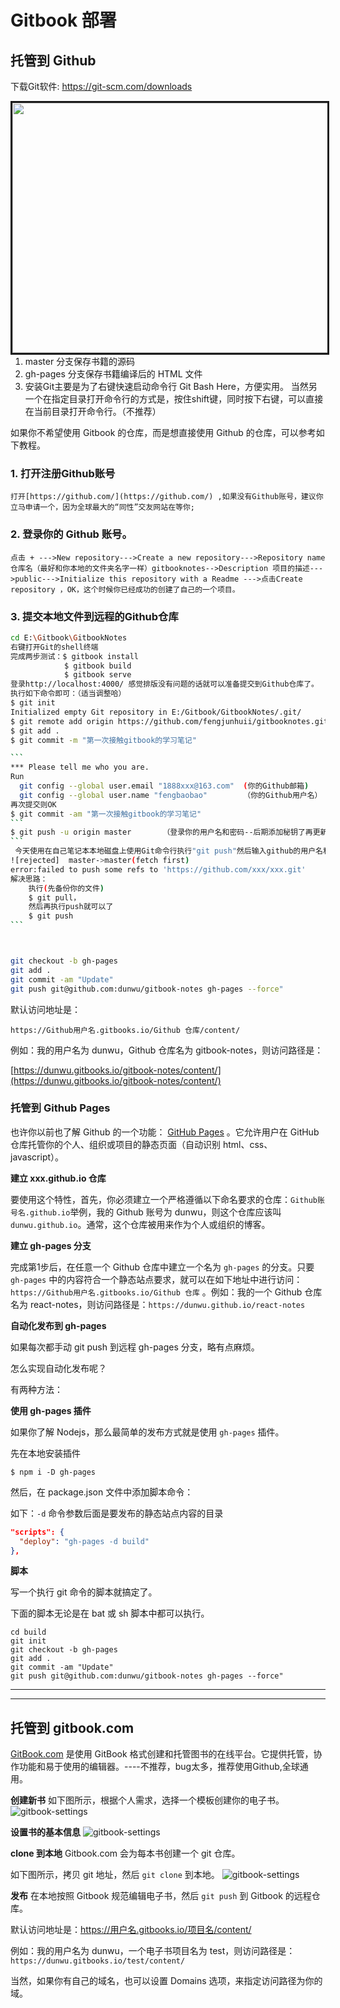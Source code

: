 # Gitbook 部署


## 托管到 Github

下载Git软件: <https://git-scm.com/downloads>

<img src="https://git-scm.com/images/logo@2x.png" align="left" border="3" width="1040" height="400" >

1. master 分支保存书籍的源码
2. gh-pages 分支保存书籍编译后的 HTML 文件 
3. 安装Git主要是为了右键快速启动命令行 Git Bash Here，方便实用。
   当然另一个在指定目录打开命令行的方式是，按住shift键，同时按下右键，可以直接在当前目录打开命令行。（不推荐）

如果你不希望使用 Gitbook 的仓库，而是想直接使用 Github 的仓库，可以参考如下教程。

### 1. 打开注册Github账号
	打开[https://github.com/](https://github.com/) ,如果没有Github账号，建议你立马申请一个，因为全球最大的“同性”交友网站在等你;
### 2. 登录你的 Github 账号。
	点击 + --->New repository--->Create a new repository--->Repository name 仓库名（最好和你本地的文件夹名字一样）gitbooknotes-->Description 项目的描述--->public--->Initialize this repository with a Readme --->点击Create  repository ，OK，这个时候你已经成功的创建了自己的一个项目。

### 3. 提交本地文件到远程的Github仓库
```bash
cd E:\Gitbook\GitbookNotes
右键打开Git的shell终端
完成两步测试：$ gitbook install 
			$ gitbook build
			$ gitbook serve
登录http://localhost:4000/ 感觉排版没有问题的话就可以准备提交到Github仓库了。
执行如下命令即可：（适当调整哈）
$ git init
Initialized empty Git repository in E:/Gitbook/GitbookNotes/.git/
$ git remote add origin https://github.com/fengjunhuii/gitbooknotes.git
$ git add .
$ git commit -m "第一次接触gitbook的学习笔记"

​```
*** Please tell me who you are.
Run
  git config --global user.email "1888xxx@163.com"  (你的Github邮箱)
  git config --global user.name "fengbaobao"        （你的Github用户名）
再次提交则OK
$ git commit -am "第一次接触gitbook的学习笔记"
​```
$ git push -u origin master       （登录你的用户名和密码--后期添加秘钥了再更新）
​```
 今天使用在自己笔记本本地磁盘上使用Git命令行执行"git push"然后输入github的用户名和密码之后，报如下错误：
![rejected]  master->master(fetch first)  
error:failed to push some refs to 'https://github.com/xxx/xxx.git'
解决思路：
	执行(先备份你的文件)
	$ git pull，
	然后再执行push就可以了
	$ git push
​```



git checkout -b gh-pages
git add .
git commit -am "Update"
git push git@github.com:dunwu/gitbook-notes gh-pages --force"
```

默认访问地址是：

```
https://Github用户名.gitbooks.io/Github 仓库/content/
```

例如：我的用户名为 dunwu，Github 仓库名为 gitbook-notes，则访问路径是：

[https://dunwu.gitbooks.io/gitbook-notes/content/](https://dunwu.gitbooks.io/gitbook-notes/content/)

### 托管到 Github Pages

也许你以前也了解 Github 的一个功能： [GitHub Pages](https://pages.github.com/) 。它允许用户在 GitHub 仓库托管你的个人、组织或项目的静态页面（自动识别 html、css、javascript）。

**建立 xxx.github.io 仓库**

要使用这个特性，首先，你必须建立一个严格遵循以下命名要求的仓库：`Github账号名.github.io`举例，我的 Github 账号为 dunwu，则这个仓库应该叫 `dunwu.github.io`。通常，这个仓库被用来作为个人或组织的博客。

**建立 gh-pages 分支**

完成第1步后，在任意一个 Github 仓库中建立一个名为 `gh-pages` 的分支。只要 `gh-pages` 中的内容符合一个静态站点要求，就可以在如下地址中进行访问：`https://Github用户名.gitbooks.io/Github 仓库` 。例如：我的一个 Github 仓库名为 react-notes，则访问路径是：`https://dunwu.github.io/react-notes`

**自动化发布到 gh-pages**

如果每次都手动 git push 到远程 gh-pages 分支，略有点麻烦。

怎么实现自动化发布呢？

有两种方法：

**使用 gh-pages 插件**

如果你了解 Nodejs，那么最简单的发布方式就是使用 `gh-pages` 插件。

先在本地安装插件

```
$ npm i -D gh-pages
```

然后，在 package.json 文件中添加脚本命令：

如下：`-d` 命令参数后面是要发布的静态站点内容的目录

```json
"scripts": {
  "deploy": "gh-pages -d build"
},
```

**脚本**

写一个执行 git 命令的脚本就搞定了。

下面的脚本无论是在 bat 或 sh 脚本中都可以执行。

```
cd build
git init
git checkout -b gh-pages
git add .
git commit -am "Update"
git push git@github.com:dunwu/gitbook-notes gh-pages --force"
```

-----

-----

## 托管到 gitbook.com

[GitBook.com](https://www.gitbook.com/ )  是使用 GitBook 格式创建和托管图书的在线平台。它提供托管，协作功能和易于使用的编辑器。----不推荐，bug太多，推荐使用Github,全球通用。

**创建新书**
如下图所示，根据个人需求，选择一个模板创建你的电子书。
![gitbook-settings](https://raw.githubusercontent.com/dunwu/gitbook-notes/master/assets/images/gitbook-new-book.png)

**设置书的基本信息**
![gitbook-settings](https://raw.githubusercontent.com/dunwu/gitbook-notes/master/assets/images/gitbook-settings.png)

**clone 到本地**
Gitbook.com 会为每本书创建一个 git 仓库。

如下图所示，拷贝 git 地址，然后 `git clone` 到本地。
![gitbook-settings](https://raw.githubusercontent.com/dunwu/gitbook-notes/master/assets/images/gitbook-clone.png)

**发布**
在本地按照 Gitbook 规范编辑电子书，然后 `git push` 到 Gitbook 的远程仓库。

默认访问地址是：https://用户名.gitbooks.io/项目名/content/

例如：我的用户名为 dunwu，一个电子书项目名为 test，则访问路径是： `https://dunwu.gitbooks.io/test/content/`

当然，如果你有自己的域名，也可以设置 Domains 选项，来指定访问路径为你的域。

